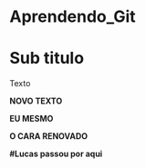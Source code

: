 # Aprendendo_Git

# Sub titulo

Texto

**NOVO TEXTO**

**EU MESMO**

**O CARA RENOVADO**

**#Lucas passou por aqui**